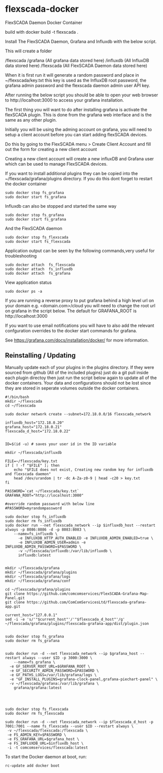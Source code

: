 # flexscada-docker
FlexSCADA Daemon Docker Container


build with docker build -t flexscada .




Install The FlexSCADA Daemon, Grafana and Influxdb with the below script.

This will create a folder

<Home User>/flexscada
                     /grafana (All grafana data stored here)
                     /influxdb (All InfluxDB data stored here)
                     /flexscada (All FlexSCADA Daemon data stored here)
    
When it is first run it will generate a random password and place in ~/flexscada/key.txt
this key is used as the InfluxDB root password, the grafana admin password and the flexscada daemon admin user
API key.

After running the below script you should be able to open your web browser to http://localhost:3000 to access your grafana installation.

The first thing you will want to do after installing grafana is activate the flexSCADA plugin. This is done from the grafana web interface and is the same as any other plugin.

Initially you will be using the adming account on grafana, you will need to setup a client account before you can start adding flexSCADA devices.

Do this by going to the FlexSCADA menu > Create Client Account and fill out the form for creating a new client account

Creating a new client account will create a new influxDB and Grafana user which can be used to manage FlexSCADA devices.


If you want to install additional plugins they can be copied into the ~/flexscada/grafana/plugins directory. If you do this dont forget to restart the docker container

```console
sudo docker stop fs_grafana
sudo docker start fs_grafana
```
Influxdb can also be stopped and started the same way

```console
sudo docker stop fs_grafana
sudo docker start fs_grafana
```
And the FlexSCADA daemon

```console
sudo docker stop fs_flexscada
sudo docker start fs_flexscada
```
Application output can be seen by the following commands,very useful for troubleshooting

```console
sudo docker attach  fs_flexscada
sudo docker attach  fs_influxdb
sudo docker attach  fs_grafana
```
View application status

```console
sudo docker ps -a
```

If you are running a reverse proxy to put grafana behind a high level url on your domain e.g. <domain.com>/cloud
you will need to change the root url on grafana in the script below. The default for GRAFANA_ROOT is http://localhost:3000

If you want to use email notifications you will have to also add the relevant confguration overrides to the docker start commands for grafana.

See https://grafana.com/docs/installation/docker/ for more information.




## Reinstalling / Updating

Manually update each of your plugins in the plugins directory. If they were sourced from github (All of the included plugins)
just do a git pull inside each plugin directoy
then just run the script below again to update all of the docker containers.  Your data and configurations should not be lost since they are stored in seperate volumes outside the docker containers.







```console
#!/bin/bash
mkdir ~/flexscada
cd ~/flexscada

sudo docker network create --subnet=172.18.0.0/16 flexscada_network

influxdb_host="172.18.0.20"
grafana_host="172.18.0.21"
flexscada_d_host="172.18.0.22"


ID=$(id -u) # saves your user id in the ID variable

mkdir ~/flexscada/influxdb

FILE=~/flexscada/key.txt
if [ ! -f "$FILE" ]; then
    echo "$FILE does not exist, Creating new random key for influxdb and flexscada daemon"
    head /dev/urandom | tr -dc A-Za-z0-9 | head -c20 > key.txt
fi

PASSWORD=`cat ~/flexscada/key.txt`
GRAFANA_ROOT="http://localhost:3000"

#override random password with below line
#PASSWORD=myrandompassword

sudo docker stop fs_influxdb
sudo docker rm fs_influxdb
sudo docker run --net flexscada_network --ip $influxdb_host --restart always -p 8086:8086 -d -p 8083:8083 \
    --name=fs_influxdb \
      -e INFLUXDB_HTTP_AUTH_ENABLED -e INFLUXDB_ADMIN_ENABLED=true \
      -e INFLUXDB_ADMIN_USER=admin -e INFLUXDB_ADMIN_PASSWORD=$PASSWORD \
      -v ~/flexscada/influxdb:/var/lib/influxdb \
      influxdb:latest


mkdir ~/flexscada/grafana
mkdir ~/flexscada/grafana/plugins
mkdir ~/flexscada/grafana/logs
mkdir ~/flexscada/grafana/conf

cd ~/flexscada/grafana/plugins
git clone https://github.com/comcomservices/FlexSCADA-Grafana-Map-Panel.git
git clone https://github.com/ComComServicesLtd/flexscada-grafana-app.git

current_host="127.0.0.1"
sed -i -e 's/'"$current_host"'/'"$flexscada_d_host"'/g' ~/flexscada/grafana/plugins/flexscada-grafana-app/dist/plugin.json 


sudo docker stop fs_grafana
sudo docker rm fs_grafana


sudo docker run -d --net flexscada_network --ip $grafana_host --restart always --user $ID -p 3000:3000 \
    --name=fs_grafana \
  -e GF_SERVER_ROOT_URL=$GRAFANA_ROOT \
  -e GF_SECURITY_ADMIN_PASSWORD=$PASSWORD \
  -e GF_PATHS_LOGS=/var/lib/grafana/logs \
  -e "GF_INSTALL_PLUGINS=grafana-clock-panel,grafana-piechart-panel" \
  -v ~/flexscada/grafana:/var/lib/grafana \
    grafana/grafana:latest



    
sudo docker stop fs_flexscada
sudo docker rm fs_flexscada

sudo docker run -d --net flexscada_network --ip $flexscada_d_host -p 7001:7001 --name fs_flexscada --user $ID --restart always \
 -v ~/flexscada/flexscada:/flexscada \
 -e FS_ADMIN_KEY=$PASSWORD \
 -e FS_GRAFANA_URL=$grafana_host \
 -e FS_INFLUXDB_URL=$influxdb_host \
 -i -t comcomservices/flexscada:latest

```







To start the Docker daemon at boot, run:

```console
rc-update add docker boot
```
